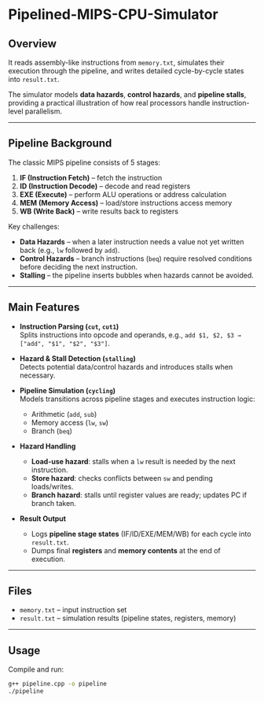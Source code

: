 #  Pipelined-MIPS-CPU-Simulator

##  Overview  
It reads assembly-like instructions from `memory.txt`, simulates their execution through the pipeline, and writes detailed cycle-by-cycle states into `result.txt`.  

The simulator models **data hazards**, **control hazards**, and **pipeline stalls**, providing a practical illustration of how real processors handle instruction-level parallelism.  

---

##  Pipeline Background  
The classic MIPS pipeline consists of 5 stages:  
1. **IF (Instruction Fetch)** – fetch the instruction  
2. **ID (Instruction Decode)** – decode and read registers  
3. **EXE (Execute)** – perform ALU operations or address calculation  
4. **MEM (Memory Access)** – load/store instructions access memory  
5. **WB (Write Back)** – write results back to registers  

Key challenges:  
- **Data Hazards** – when a later instruction needs a value not yet written back (e.g., `lw` followed by `add`).  
- **Control Hazards** – branch instructions (`beq`) require resolved conditions before deciding the next instruction.  
- **Stalling** – the pipeline inserts bubbles when hazards cannot be avoided.  

---

##  Main Features  
- **Instruction Parsing (`cut`, `cut1`)**  
  Splits instructions into opcode and operands, e.g., `add $1, $2, $3 → ["add", "$1", "$2", "$3"]`.  

- **Hazard & Stall Detection (`stalling`)**  
  Detects potential data/control hazards and introduces stalls when necessary.  

- **Pipeline Simulation (`cycling`)**  
  Models transitions across pipeline stages and executes instruction logic:  
  - Arithmetic (`add`, `sub`)  
  - Memory access (`lw`, `sw`)  
  - Branch (`beq`)  

- **Hazard Handling**  
  - **Load-use hazard**: stalls when a `lw` result is needed by the next instruction.  
  - **Store hazard**: checks conflicts between `sw` and pending loads/writes.  
  - **Branch hazard**: stalls until register values are ready; updates PC if branch taken.  

- **Result Output**  
  - Logs **pipeline stage states** (IF/ID/EXE/MEM/WB) for each cycle into `result.txt`.  
  - Dumps final **registers** and **memory contents** at the end of execution.  

---

##  Files  
- `memory.txt` – input instruction set  
- `result.txt` – simulation results (pipeline states, registers, memory)  

---

##  Usage  
Compile and run:  
```bash
g++ pipeline.cpp -o pipeline
./pipeline
